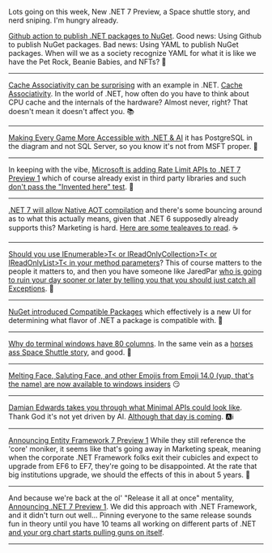 Lots going on this week, New .NET 7 Preview, a Space shuttle story, and nerd sniping.  I'm hungry already.

[Github action to publish .NET packages to NuGet](https://mysticmind.dev/github-action-to-publish-net-packages-to-nuget). Good news: Using Github to publish NuGet packages. Bad news: Using YAML to publish NuGet packages.
When will we as a society recognize YAML for what it is like we have the Pet Rock, Beanie Babies, and NFTs? 🐣
  
--------
  
[Cache Associativity can be surprising](https://twitter.com/badamczewski01/status/1494971261671333888) with an example in .NET.  [Cache Associativity](https://en.algorithmica.org/hpc/cpu-cache/associativity/). In the world of .NET, how often do you have to think about CPU cache and the internals of the hardware?  Almost never, right?  That doesn't mean it doesn't affect you. 📚

--------
  
[Making Every Game More Accessible with .NET & AI](https://twitter.com/DevBostonDotOrg/status/1494376436764975110) it has PostgreSQL in the diagram and not SQL Server, so you know it's not from MSFT proper. 🙌

--------

In keeping with the vibe, [Microsoft is adding Rate Limit APIs to .NET 7 Preview 1](https://github.com/dotnet/runtime/issues/52079) which of course already exist in third party libraries and such [don't pass the "Invented here" test](https://github.com/stefanprodan/AspNetCoreRateLimit). 🙊

--------

[.NET 7 will allow Native AOT compilation](https://twitter.com/dustinmoris/status/1493312618639015939?s=20&t=dUyqvTaRkkZr6IWUTLYXNg) and there's some bouncing around as to what this actually means, given that .NET 6 supposedly already supports this? Marketing is hard.  [Here are some tealeaves to read](https://www.youtube.com/watch?v=67tCWKnweso). ☕

--------

[Should you use IEnumerable&gt;T&lt; or IReadOnlyCollection&gt;T&lt; or IReadOnlyList&gt;T&lt; in your method parameters](https://twitter.com/Tyrrrz/status/1493555701762998273)?  This of course matters to the people it matters to, and then you have someone like JaredPar [who is going to ruin your day sooner or later by telling you that you should just catch all Exceptions](https://twitter.com/jaredpar/status/1355257692005142529). 🤯
  
--------
  
[NuGet introduced Compatible Packages](https://devblogs.microsoft.com/nuget/introducing-compatible-frameworks-on-nuget-org/) which effectively is a new UI for determining what flavor of .NET a package is compatible with. 🧄

--------
  
[Why do terminal windows have 80 columns](https://twitter.com/PaintYourDragon/status/1493477940352352257). In the same vein as a [horses ass Space Shuttle story](https://papersourceonline.com/roman-horses-butts-designed-space-shuttles/), and good. 🚀

--------
  
[Melting Face, Saluting Face, and other Emojis from Emoji 14.0 (yup, that's the name) are now available to windows insiders](https://twitter.com/Emojipedia/status/1494073841907347456) 😏

--------
  
[Damian Edwards takes you through what Minimal APIs could look like](https://twitter.com/DamianEdwards/status/1494357672698601489). Thank God it's not yet driven by AI. [Although that day is coming](https://visualstudio.microsoft.com/services/intellicode/). 🅰ℹ

--------
  
[Announcing Entity Framework 7 Preview 1](https://devblogs.microsoft.com/dotnet/announcing-entity-framework-7-preview-1/) While they still reference the 'core' moniker, it seems like that's going away in Marketing speak, meaning when the corporate .NET Framework folks exit their cubicles and expect to upgrade from EF6 to EF7, they're going to be disappointed. At the rate that big institutions upgrade, we should the effects of this in about 5 years. 🎉
  
--------

And because we're back at the ol' "Release it all at once" mentality, [Announcing .NET 7 Preview 1](https://devblogs.microsoft.com/dotnet/announcing-net-7-preview-1/).  We did this approach with .NET Framework, and it didn't turn out well... Pinning everyone to the same release sounds fun in theory until you have 10 teams all working on different parts of .NET [and your org chart starts pulling guns on itself](https://www.businessinsider.com/this-org-chart-explains-why-microsofts-ceo-in-waiting-is-suddenly-out-2012-11). 

--------

  
